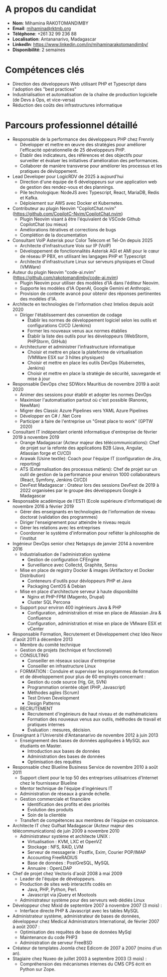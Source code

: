 # A propos du candidat

- **Nom**: Mihamina RAKOTOMANDIMBY
- **Email**: mihamina@rktmb.org
- **Téléphone**: +261 32 99 236 88
- **Localisation**: Antananarivo, Madagascar
- **LinkedIn**: https://www.linkedin.com/in/mihaminarakotomandimby/
- **Disponibilité**: 2 semaines

# Compétences clés

- Direction des développeurs Web utilisant PHP et Typescript dans l'adoption des "best practices"
- Industrialisation et automatisation de la chaîne de production logicielle (de Devs à Ops, et vice-versa)
- Réduction des coûts des infrastructures informatique

# Parcours professionnel détaillé

- Responsable de la performance des développeurs PHP chez Frennly
    - Développer et mettre en œuvre des stratégies pour améliorer l'efficacité opérationnelle de 25 développeurs PHP.
    - Établir des indicateurs, des références et des objectifs pour surveiller et évaluer les initiatives d'amélioration des performances.
    - Collaborer de manière transverse pour améliorer les processus et les pratiques de dévloppement.
- Lead Developer pour LogicRDV de 2025 à aujourd'hui
    - Direction d'une équipe de 6 développeurs sur une application web de gestion des rendez-vous et des plannings.
    - Pile technologique: NodeJS avec Typescript, React, MariaDB, Redis et Kafka.
    - Déploiement sur AWS avec Docker et Kubernetes.
- Contributeur au plugin Neovim "CopilotChat.nvim" (https://github.com/CopilotC-Nvim/CopilotChat.nvim)
    - Plugin Neovim visant à être l'équivalent de VSCode Github CopilotChat (ou mieux)
    - Améliorations itératives et corrections de bugs
    - Complétion de la documentation
- Consultant VoIP Asterisk pour Color Telecom et Tel-On depuis 2025
    - Architecte d'infrastructure Voix sur IP (VoIP)
    - Développement de fonctionnalités Asterisk AGI et AMI pour le cœur de réseau IP PBX, en utilisant les langages PHP et Typescript
    - Architecte d'infrastructure Linux sur serveurs physiques et Cloud (VMWare)
- Auteur du plugin Neovim "code-ai.nvim" (https://github.com/rakotomandimby/code-ai.nvim)
    - Plugin Neovim pour utiliser des modèles d'IA dans l'éditeur Neovim.
    - Supporte les modèles d'IA OpenAI, Google Gemini et Anthropic.
    - Provision de contexte avancé pour obtenir des réponses pertinentes des modèles d'IA.
- Architecte en technologies de l'information chez Intelios depuis août 2020
    - Diriger l'établissement des convention de codage
        - Établir les normes de développement logiciel selon les outils et configurations CI/CD (Jenkins)
        - Former les nouveaux venus aux normes établies
        - Établir la liste des outils pour les développeurs (WebStorm, PHPStorm, GitHub)
    - Architecturer et administrer l'infrastructure informatique
        - Choisir et mettre en place la plateforme de virtualisation (VMWare ESX sur 3 hôtes physiques)
        - Choisir et mettre en place les outils DevOps (Kubernetes, Jenkins)
        - Choisir et mettre en place la stratégie de sécurité, sauvegarde et mise à jour
- Responsable DevOps chez SDWorx Mauritius de novembre 2019 à août 2020
    - Animer des sessions pour établir et adopter les normes DevOps
    - Maximiser l'automatisation partout où c'est possible (Ranorex, NewMan)
    - Migrer des Classic Azure Pipelines vers YAML Azure Pipelines
    - Développer en C# / .Net Core
    - Participer à faire de l'entreprise un "Great place to work" (GPTW 2020)
- Consultant IT indépendant orienté informatique d'entreprise de février 2019 à novembre 2019
    - Orange Madagascar (Acteur majeur des télécommunications): Chef de projet sur la refonte des applications B2B (Java, Angular, Atlassian forge et CI/CD)
    - Arawak (Usine textile): Coach pour l'équipe IT (configuration de Jira, reporting)
    - ATS (Externalisation des processus métiers): Chef de projet sur un outil de gestion de la performance pour environ 1000 collaborateurs (React, Symfony, Jenkins CI/CD)
    - DevFest Madagascar : Orateur lors des sessions DevFest de 2019 à 2022 organisées par le groupe des développeurs Google à Madagascar
- Responsable académique de l'ESTI (Ecole supérieure d'informatique) de novembre 2016 à février 2019
    - Gérer des enseignants en technologies de l'information de niveau doctorat (validation des programmes)
    - Diriger l'enseignement pour atteindre le niveau requis
    - Gérer les relations avec les entreprises
    - Coordonner le système d'information pour refléter la philosophie de l'institut
- Ingénieur DevOps senior chez Netapsys de janvier 2014 à novembre 2016
    - Industrialisation de l'administration système
        - Gestion de configuration CFEngine
        - Surveillance avec Collectd, Graphite, Sensu
    - Mise en place de registry Docker & images (Artifactory et Docker Distribution)
        - Conteneurs d'outils pour dévloppeurs PHP et Java
        - Packaging CentOS & Debian
    - Mise en place d'architecture serveur à haute disponibilité
        - Nginx et PHP-FPM (Magento, Drupal)
        - Cluster SQL Percona
    - Support pour environ 400 ingénieurs Java & PHP
        - Configuration, administration et mise en place de Atlassian Jira & Confluence
        - Configuration, administration et mise en place de VMware ESX et vCenter
- Responsable Formation, Recrutement et Développement chez Ideo Neov d'août 2011 à décembre 2013
    - Membre du comité technique
    - Gestion de projets (technique et fonctionnel)
    - CONSULTING
        - Conseiller en réseaux sociaux d'entreprise
        - Conseiller en infrastructure Linux
    - FORMATION : Conduire et superviser les programmes de formation et de développement pour plus de 60 employés concernant :
        - Gestion du code source (Hg, Git, SVN)
        - Programmation orientée objet (PHP, Javascript)
        - Méthodes agiles (Scrum)
        - Test Driven Development
        - Design Patterns
    - RECRUTEMENT
        - Recrutement d'ingénieurs de haut niveau et de mathématiciens
        - Formation des nouveaux venus aux outils, méthodes de travail et pratiques internes
        - Évaluation : mesures, décision.
- Enseignant à l'Université d'Antananarivo de novembre 2012 à juin 2013
    - Enseignement des bases de données appliquées à MySQL aux étudiants en Master.
        - Introduction aux bases de données
        - Administration des bases de données
        - Optimisation des requêtes
- Responsable chez Blueline Business Service de novembre 2010 à août 2011
    - Support client pour le top 50 des entreprises utilisatrices d'Internet chez le fournisseur Blueline
    - Mentor technique de l'équipe d'ingénieurs IT
    - Administration de réseaux à grande échelle.
    - Gestion commerciale et financière
        - Identification des profits et des priorités
        - Évolution des produits
        - Soin de la clientèle
    - Transfert de compétences aux membres de l'équipe en croissance.
- Architecte IT chez Gulfsat Madagascar (Acteur majeur des télécommunications) de juin 2009 à novembre 2010 
    - Administrateur système et architecte UNIX :
        - Virtualisation : KVM, LXC et OpenVZ
        - Stockage : NFS, RAID, LVM
        - Serveur de messagerie : Postfix, Exim, Courier POP/IMAP
        - Accounting FreeRADIUS
        - Base de données : PostGreSQL, MySQL
        - Annuaire : OpenLDAP
- Chef de projet chez Vectoris d'août 2008 à mai 2009 
    - Leader de l'équipe de développeurs.
    - Production de sites web interactifs codés en
        - Java, PHP, Python, Perl.
        - Javascript via jQuery et Mootools
    - Administrateur système pour des serveurs web dédiés Linux
- Développeur chez Mixid de septembre 2007 à novembre 2007 (3 mois) :
    - Interface directe PHP & Javascript avec les tables MySQL
- Administrateur système, administrateur de bases de données, développeur chez Medical Administrators International, de février 2007 à août 2007 :
    - Optimisation des requêtes de base de données MySql
    - Maintenance du code PHP3
    - Administration de serveur FreeBSD
- Créateur de templates Joomla chez Edicom de 2007 à 2007 (moins d'un an).
- Stagiaire chez Nuxeo de juillet 2003 à septembre 2003 (3 mois) :
    - Compréhension des mécanismes internes du CMS CPS écrit en Python sur Zope.
